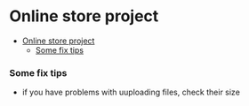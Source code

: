 # Online store project
- [Online store project](#online-store-project)
    - [Some fix tips](#some-fix-tips)

### Some fix tips

* if you have problems with uuploading files, check their size


